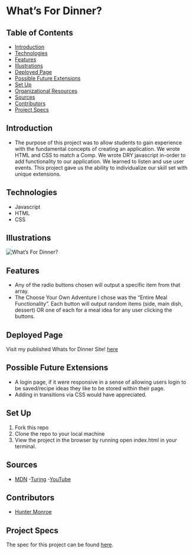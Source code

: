 # What’s For Dinner?
## Table of Contents
  - [Introduction](#introduction)
  - [Technologies](#technologies)
  - [Features](#features)
  - [Illustrations](#illustrations)
  - [Deployed Page](#deployed-page)
  - [Possible Future Extensions](#possible-future-extensions)
  - [Set Up](#set-up)
  - [Organizational Resources](#organizational-resources)
  - [Sources](#sources)
  - [Contributors](#contributors)
  - [Project Specs](#project-specs)
## Introduction
  - The purpose of this project was to allow students to gain experience with the fundamental concepts of creating an application. We wrote HTML and CSS to match a Comp.
  We wrote DRY javascript in-order to add functionality to our application. We learned to listen and use user events. This project gave us the ability to individualize our skill set with unique extensions.
## Technologies
  - Javascript
  - HTML
  - CSS
## Illustrations
  ![What’s For Dinner?](url(assetshttps://hmonroe2.github.edu/whats-for-dinner/))
## Features
- Any of the radio buttons chosen will output a specific item from that array.
- The Choose Your Own Adventure I chose was the “Entire Meal Functionality”. Each button will output random items (side, main dish, dessert) OR one of each for a meal idea for any user clicking the buttons.
## Deployed Page
Visit my published Whats for Dinner Site! [here](https://hmonroe2.github.io/whats-for-dinner/)
## Possible Future Extensions
  - A login page, if it were responsive in a sense of allowing users login to be saved/recipe ideas they like to be stored within their page.
  - Adding in transitions via CSS would have appreciated.
## Set Up
1. Fork this repo
2. Clone the repo to your local machine
3. View the project in the browser by running open index.html in your terminal.
## Sources
  - [MDN](https://developer.mozilla.org/en-US/docs/Web/HTML/Element/input/radio)
  -[Turing](https://frontend.turing.edu/)
  -[YouTube](https://www.youtube.com/watch?v=tEC4kqzNTnM)
## Contributors
  - [Hunter Monroe](https://github.com/Hmonroe2)
## Project Specs

The spec for this project can be found [here](https://frontend.turing.io/projects/module-1/dinner.html).
